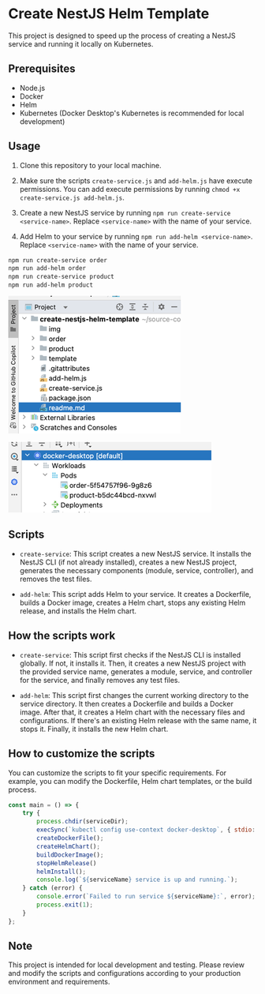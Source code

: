 # Create NestJS Helm Template

This project is designed to speed up the process of creating a NestJS service and running it locally on Kubernetes.

## Prerequisites

- Node.js
- Docker
- Helm
- Kubernetes (Docker Desktop's Kubernetes is recommended for local development)

## Usage

1. Clone this repository to your local machine.

2. Make sure the scripts `create-service.js` and `add-helm.js` have execute permissions. You can add execute permissions by running `chmod +x create-service.js add-helm.js`.

3. Create a new NestJS service by running `npm run create-service <service-name>`. Replace `<service-name>` with the name of your service.

4. Add Helm to your service by running `npm run add-helm <service-name>`. Replace `<service-name>` with the name of your service.

```bash
npm run create-service order
npm run add-helm order
npm run create-service product
npm run add-helm product
```
![img.png](img/output-k8s.png)


![img.png](img/img.png)



## Scripts

- `create-service`: This script creates a new NestJS service. It installs the NestJS CLI (if not already installed), creates a new NestJS project, generates the necessary components (module, service, controller), and removes the test files.

- `add-helm`: This script adds Helm to your service. It creates a Dockerfile, builds a Docker image, creates a Helm chart, stops any existing Helm release, and installs the Helm chart.

## How the scripts work

- `create-service`: This script first checks if the NestJS CLI is installed globally. If not, it installs it. Then, it creates a new NestJS project with the provided service name, generates a module, service, and controller for the service, and finally removes any test files.

- `add-helm`: This script first changes the current working directory to the service directory. It then creates a Dockerfile and builds a Docker image. After that, it creates a Helm chart with the necessary files and configurations. If there's an existing Helm release with the same name, it stops it. Finally, it installs the new Helm chart.

## How to customize the scripts

You can customize the scripts to fit your specific requirements. For example, you can modify the Dockerfile, Helm chart templates, or the build process.
```javascript
const main = () => {
    try {
        process.chdir(serviceDir);
        execSync(`kubectl config use-context docker-desktop`, { stdio: 'inherit' });
        createDockerFile();
        createHelmChart();
        buildDockerImage();
        stopHelmRelease()
        helmInstall();
        console.log(`${serviceName} service is up and running.`);
    } catch (error) {
        console.error(`Failed to run service ${serviceName}:`, error);
        process.exit(1);
    }
};
```
## Note

This project is intended for local development and testing. Please review and modify the scripts and configurations according to your production environment and requirements.
